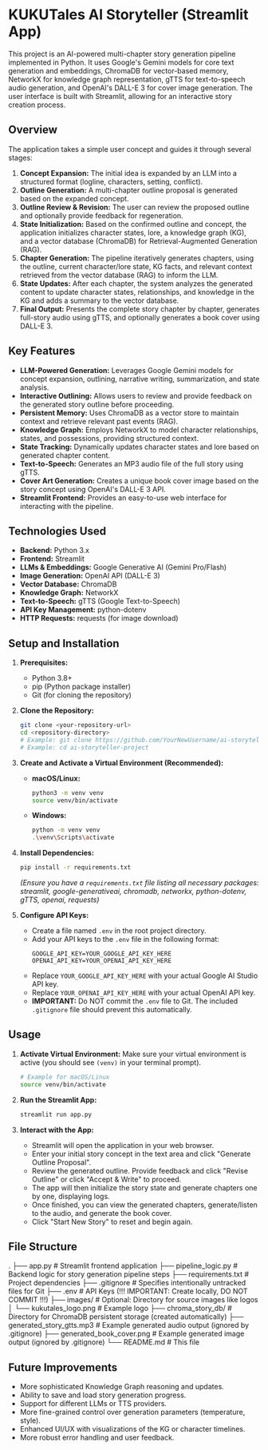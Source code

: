 # KUKUTales AI Storyteller (Streamlit App)

This project is an AI-powered multi-chapter story generation pipeline implemented in Python. It uses Google's Gemini models for core text generation and embeddings, ChromaDB for vector-based memory, NetworkX for knowledge graph representation, gTTS for text-to-speech audio generation, and OpenAI's DALL-E 3 for cover image generation. The user interface is built with Streamlit, allowing for an interactive story creation process.

## Overview

The application takes a simple user concept and guides it through several stages:

1.  **Concept Expansion:** The initial idea is expanded by an LLM into a structured format (logline, characters, setting, conflict).
2.  **Outline Generation:** A multi-chapter outline proposal is generated based on the expanded concept.
3.  **Outline Review & Revision:** The user can review the proposed outline and optionally provide feedback for regeneration.
4.  **State Initialization:** Based on the confirmed outline and concept, the application initializes character states, lore, a knowledge graph (KG), and a vector database (ChromaDB) for Retrieval-Augmented Generation (RAG).
5.  **Chapter Generation:** The pipeline iteratively generates chapters, using the outline, current character/lore state, KG facts, and relevant context retrieved from the vector database (RAG) to inform the LLM.
6.  **State Updates:** After each chapter, the system analyzes the generated content to update character states, relationships, and knowledge in the KG and adds a summary to the vector database.
7.  **Final Output:** Presents the complete story chapter by chapter, generates full-story audio using gTTS, and optionally generates a book cover using DALL-E 3.

## Key Features

*   **LLM-Powered Generation:** Leverages Google Gemini models for concept expansion, outlining, narrative writing, summarization, and state analysis.
*   **Interactive Outlining:** Allows users to review and provide feedback on the generated story outline before proceeding.
*   **Persistent Memory:** Uses ChromaDB as a vector store to maintain context and retrieve relevant past events (RAG).
*   **Knowledge Graph:** Employs NetworkX to model character relationships, states, and possessions, providing structured context.
*   **State Tracking:** Dynamically updates character states and lore based on generated chapter content.
*   **Text-to-Speech:** Generates an MP3 audio file of the full story using gTTS.
*   **Cover Art Generation:** Creates a unique book cover image based on the story concept using OpenAI's DALL-E 3 API.
*   **Streamlit Frontend:** Provides an easy-to-use web interface for interacting with the pipeline.

## Technologies Used

*   **Backend:** Python 3.x
*   **Frontend:** Streamlit
*   **LLMs & Embeddings:** Google Generative AI (Gemini Pro/Flash)
*   **Image Generation:** OpenAI API (DALL-E 3)
*   **Vector Database:** ChromaDB
*   **Knowledge Graph:** NetworkX
*   **Text-to-Speech:** gTTS (Google Text-to-Speech)
*   **API Key Management:** python-dotenv
*   **HTTP Requests:** requests (for image download)

## Setup and Installation

1.  **Prerequisites:**
    *   Python 3.8+
    *   pip (Python package installer)
    *   Git (for cloning the repository)

2.  **Clone the Repository:**
    ```bash
    git clone <your-repository-url>
    cd <repository-directory>
    # Example: git clone https://github.com/YourNewUsername/ai-storyteller-project.git
    # Example: cd ai-storyteller-project
    ```

3.  **Create and Activate a Virtual Environment (Recommended):**
    *   **macOS/Linux:**
        ```bash
        python3 -m venv venv
        source venv/bin/activate
        ```
    *   **Windows:**
        ```bash
        python -m venv venv
        .\venv\Scripts\activate
        ```

4.  **Install Dependencies:**
    ```bash
    pip install -r requirements.txt
    ```
    *(Ensure you have a `requirements.txt` file listing all necessary packages: streamlit, google-generativeai, chromadb, networkx, python-dotenv, gTTS, openai, requests)*

5.  **Configure API Keys:**
    *   Create a file named `.env` in the root project directory.
    *   Add your API keys to the `.env` file in the following format:
        ```plaintext
        GOOGLE_API_KEY=YOUR_GOOGLE_API_KEY_HERE
        OPENAI_API_KEY=YOUR_OPENAI_API_KEY_HERE
        ```
    *   Replace `YOUR_GOOGLE_API_KEY_HERE` with your actual Google AI Studio API key.
    *   Replace `YOUR_OPENAI_API_KEY_HERE` with your actual OpenAI API key.
    *   **IMPORTANT:** Do NOT commit the `.env` file to Git. The included `.gitignore` file should prevent this automatically.

## Usage

1.  **Activate Virtual Environment:** Make sure your virtual environment is active (you should see `(venv)` in your terminal prompt).
    ```bash
    # Example for macOS/Linux
    source venv/bin/activate
    ```

2.  **Run the Streamlit App:**
    ```bash
    streamlit run app.py
    ```

3.  **Interact with the App:**
    *   Streamlit will open the application in your web browser.
    *   Enter your initial story concept in the text area and click "Generate Outline Proposal".
    *   Review the generated outline. Provide feedback and click "Revise Outline" or click "Accept & Write" to proceed.
    *   The app will then initialize the story state and generate chapters one by one, displaying logs.
    *   Once finished, you can view the generated chapters, generate/listen to the audio, and generate the book cover.
    *   Click "Start New Story" to reset and begin again.

## File Structure
.
├── app.py # Streamlit frontend application
├── pipeline_logic.py # Backend logic for story generation pipeline steps
├── requirements.txt # Project dependencies
├── .gitignore # Specifies intentionally untracked files for Git
├── .env # API Keys (!!! IMPORTANT: Create locally, DO NOT COMMIT !!!)
├── images/ # Optional: Directory for source images like logos
│ └── kukutales_logo.png # Example logo
├── chroma_story_db/ # Directory for ChromaDB persistent storage (created automatically)
├── generated_story_gtts.mp3 # Example generated audio output (ignored by .gitignore)
├── generated_book_cover.png # Example generated image output (ignored by .gitignore)
└── README.md # This file
## Future Improvements

*   More sophisticated Knowledge Graph reasoning and updates.
*   Ability to save and load story generation progress.
*   Support for different LLMs or TTS providers.
*   More fine-grained control over generation parameters (temperature, style).
*   Enhanced UI/UX with visualizations of the KG or character timelines.
*   More robust error handling and user feedback.
